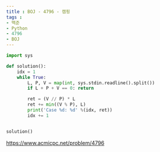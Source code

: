 ```yaml
---
title : BOJ - 4796 - 캠핑
tags :
- 백준
- Python
- 4796
- BOJ
---
```


```python
import sys

def solution():
    idx = 1
    while True:
        L, P, V = map(int, sys.stdin.readline().split())
        if L + P + V == 0: return

        ret = (V // P) * L
        ret += min((V % P), L)
        print('Case %d: %d' %(idx, ret))
        idx += 1


solution()
```

https://www.acmicpc.net/problem/4796
